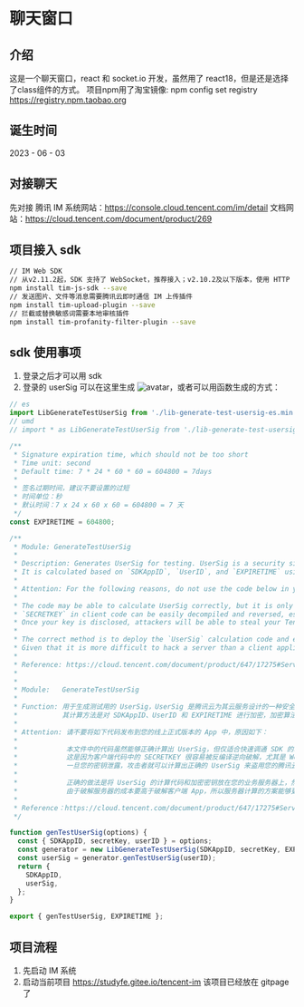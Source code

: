 # 聊天窗口
## 介绍
这是一个聊天窗口，react 和 socket.io 开发，虽然用了 react18，但是还是选择了class组件的方式。
项目npm用了淘宝镜像:
npm config set registry https://registry.npm.taobao.org

## 诞生时间
2023 - 06 - 03

## 对接聊天
先对接 腾讯 IM
系统网站：https://console.cloud.tencent.com/im/detail
文档网站：https://cloud.tencent.com/document/product/269

## 项目接入 sdk 
```bash
// IM Web SDK
// 从v2.11.2起，SDK 支持了 WebSocket，推荐接入；v2.10.2及以下版本，使用 HTTP
npm install tim-js-sdk --save
// 发送图片、文件等消息需要腾讯云即时通信 IM 上传插件
npm install tim-upload-plugin --save
// 拦截或替换敏感词需要本地审核插件
npm install tim-profanity-filter-plugin --save
```

## sdk 使用事项
1. 登录之后才可以用 sdk 
2. 登录的 userSig 可以在这里生成 ![avatar](https://pic.imgdb.cn/item/647af95ef024cca173e1e551.png)，或者可以用函数生成的方式：
```javascript
// es
import LibGenerateTestUserSig from './lib-generate-test-usersig-es.min.js';
// umd
// import * as LibGenerateTestUserSig from './lib-generate-test-usersig-umd.min.js';

/**
 * Signature expiration time, which should not be too short
 * Time unit: second
 * Default time: 7 * 24 * 60 * 60 = 604800 = 7days
 *
 * 签名过期时间，建议不要设置的过短
 * 时间单位：秒
 * 默认时间：7 x 24 x 60 x 60 = 604800 = 7 天
 */
const EXPIRETIME = 604800;

/**
 * Module: GenerateTestUserSig
 *
 * Description: Generates UserSig for testing. UserSig is a security signature designed by Tencent Cloud for its cloud services.
 * It is calculated based on `SDKAppID`, `UserID`, and `EXPIRETIME` using the HMAC-SHA256 encryption algorithm.
 *
 * Attention: For the following reasons, do not use the code below in your commercial application.
 *
 * The code may be able to calculate UserSig correctly, but it is only for quick testing of the SDK’s basic features, not for commercial applications.
 * `SECRETKEY` in client code can be easily decompiled and reversed, especially on web.
 * Once your key is disclosed, attackers will be able to steal your Tencent Cloud traffic.
 *
 * The correct method is to deploy the `UserSig` calculation code and encryption key on your project server so that your application can request from your server a `UserSig` that is calculated whenever one is needed.
 * Given that it is more difficult to hack a server than a client application, server-end calculation can better protect your key.
 *
 * Reference: https://cloud.tencent.com/document/product/647/17275#Server
 *
 *
 * Module:   GenerateTestUserSig
 *
 * Function: 用于生成测试用的 UserSig，UserSig 是腾讯云为其云服务设计的一种安全保护签名。
 *           其计算方法是对 SDKAppID、UserID 和 EXPIRETIME 进行加密，加密算法为 HMAC-SHA256。
 *
 * Attention: 请不要将如下代码发布到您的线上正式版本的 App 中，原因如下：
 *
 *            本文件中的代码虽然能够正确计算出 UserSig，但仅适合快速调通 SDK 的基本功能，不适合线上产品，
 *            这是因为客户端代码中的 SECRETKEY 很容易被反编译逆向破解，尤其是 Web 端的代码被破解的难度几乎为零。
 *            一旦您的密钥泄露，攻击者就可以计算出正确的 UserSig 来盗用您的腾讯云流量。
 *
 *            正确的做法是将 UserSig 的计算代码和加密密钥放在您的业务服务器上，然后由 App 按需向您的服务器获取实时算出的 UserSig。
 *            由于破解服务器的成本要高于破解客户端 App，所以服务器计算的方案能够更好地保护您的加密密钥。
 *
 * Reference：https://cloud.tencent.com/document/product/647/17275#Server
 */

function genTestUserSig(options) {
  const { SDKAppID, secretKey, userID } = options;
  const generator = new LibGenerateTestUserSig(SDKAppID, secretKey, EXPIRETIME);
  const userSig = generator.genTestUserSig(userID);
  return {
    SDKAppID,
    userSig,
  };
}

export { genTestUserSig, EXPIRETIME };
```
## 项目流程
1. 先启动 IM 系统
2. 启动当前项目 https://studyfe.gitee.io/tencent-im 该项目已经放在 gitpage 了